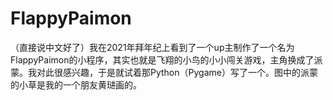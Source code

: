 # FlappyPaimon
（直接说中文好了）我在2021年拜年纪上看到了一个up主制作了一个名为FlappyPaimon的小程序，其实也就是飞翔的小鸟的小小闯关游戏，主角换成了派蒙。我对此很感兴趣，于是就试着那Python（Pygame）写了一个。图中的派蒙的小草是我的一个朋友黄琎画的。
